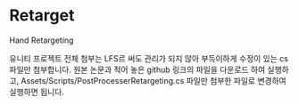 # Retarget
Hand Retargeting

유니티 프로젝트 전체 첨부는 LFS르 써도 관리가 되지 않아 부득이하게 수정이 있는 cs 파일만 첨부합니다.
원본 논문과 적어 놓은 github 링크의 파일을 다운로드 하여 실행하고,
Assets/Scripts/PostProcesserRetargeting.cs 파일만 첨부한 파일로 변경하여 실행하면 됩니다.
